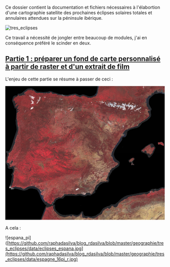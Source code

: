 Ce dossier contient la documentation et fichiers nécessaires à l'élabortion d'une cartographie satellite des prochaines éclipses solaires totales et annulaires attendues sur la péninsule ibérique.

![tres_eclipses](https://github.com/raphadasilva/blog_rdasilva/blob/master/geographie/tres_eclipses/data/eclipses_espana.jpg)

Ce travail a nécessité de jongler entre beaucoup de modules, j'ai en conséquence préféré le scinder en deux.

## [Partie 1 : préparer un fond de carte personnalisé à partir de raster et d'un extrait de film](https://github.com/raphadasilva/blog_rdasilva/blob/master/geographie/tres_eclipses/fond-carte_rasterio-cv2-kmeans.ipynb)

L'enjeu de cette partie se résume à passer de ceci :

![ir_espana](https://github.com/raphadasilva/blog_rdasilva/blob/master/geographie/tres_eclipses/data/espagne_r.jpg)

A cela :

![espana_pi]([https://github.com/raphadasilva/blog_rdasilva/blob/master/geographie/tres_eclipses/data/eclipses_espana.jpg](https://github.com/raphadasilva/blog_rdasilva/blob/master/geographie/tres_eclipses/data/espagne_16pi_r.jpg)
